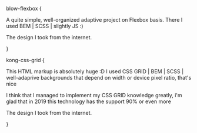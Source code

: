 blow-flexbox {

A quite simple, well-organized adaptive project on Flexbox basis. There I used BEM | SCSS | slightly JS :) 

The design I took from the internet. 

}

kong-css-grid {

This HTML markup is absolutely huge :D I used CSS GRID | BEM | SCSS | well-adaprive backgrounds that depend on width or device pixel ratio, that's nice

I think that I managed to implement my CSS GRID knowledge greatly, i'm glad that in 2019 this technology has the support 90% or even more

The design I took from the internet.

}
